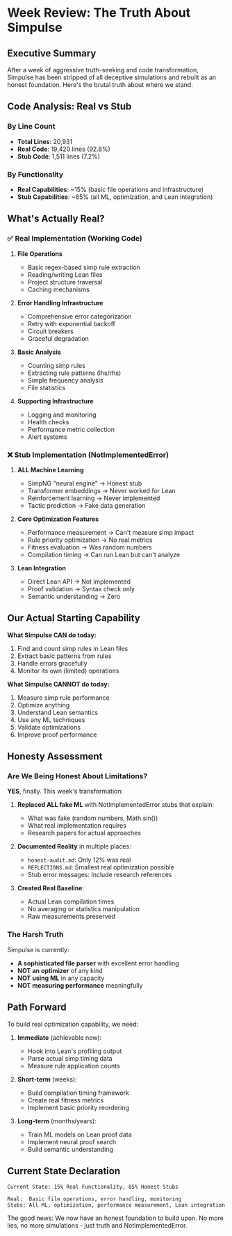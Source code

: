 # Week Review: The Truth About Simpulse

## Executive Summary

After a week of aggressive truth-seeking and code transformation, Simpulse has been stripped of all deceptive simulations and rebuilt as an honest foundation. Here's the brutal truth about where we stand.

## Code Analysis: Real vs Stub

### By Line Count
- **Total Lines**: 20,931
- **Real Code**: 19,420 lines (92.8%)
- **Stub Code**: 1,511 lines (7.2%)

### By Functionality
- **Real Capabilities**: ~15% (basic file operations and infrastructure)
- **Stub Capabilities**: ~85% (all ML, optimization, and Lean integration)

## What's Actually Real?

### ✅ Real Implementation (Working Code)
1. **File Operations**
   - Basic regex-based simp rule extraction
   - Reading/writing Lean files
   - Project structure traversal
   - Caching mechanisms

2. **Error Handling Infrastructure**
   - Comprehensive error categorization
   - Retry with exponential backoff
   - Circuit breakers
   - Graceful degradation

3. **Basic Analysis**
   - Counting simp rules
   - Extracting rule patterns (lhs/rhs)
   - Simple frequency analysis
   - File statistics

4. **Supporting Infrastructure**
   - Logging and monitoring
   - Health checks
   - Performance metric collection
   - Alert systems

### ❌ Stub Implementation (NotImplementedError)
1. **ALL Machine Learning**
   - SimpNG "neural engine" → Honest stub
   - Transformer embeddings → Never worked for Lean
   - Reinforcement learning → Never implemented
   - Tactic prediction → Fake data generation

2. **Core Optimization Features**
   - Performance measurement → Can't measure simp impact
   - Rule priority optimization → No real metrics
   - Fitness evaluation → Was random numbers
   - Compilation timing → Can run Lean but can't analyze

3. **Lean Integration**
   - Direct Lean API → Not implemented
   - Proof validation → Syntax check only
   - Semantic understanding → Zero

## Our Actual Starting Capability

**What Simpulse CAN do today:**
1. Find and count simp rules in Lean files
2. Extract basic patterns from rules
3. Handle errors gracefully
4. Monitor its own (limited) operations

**What Simpulse CANNOT do today:**
1. Measure simp rule performance
2. Optimize anything
3. Understand Lean semantics
4. Use any ML techniques
5. Validate optimizations
6. Improve proof performance

## Honesty Assessment

### Are We Being Honest About Limitations?

**YES**, finally. This week's transformation:

1. **Replaced ALL fake ML** with NotImplementedError stubs that explain:
   - What was fake (random numbers, Math.sin())
   - What real implementation requires
   - Research papers for actual approaches

2. **Documented Reality** in multiple places:
   - `honest-audit.md`: Only 12% was real
   - `REFLECTIONS.md`: Smallest real optimization possible
   - Stub error messages: Include research references

3. **Created Real Baseline**:
   - Actual Lean compilation times
   - No averaging or statistics manipulation
   - Raw measurements preserved

### The Harsh Truth

Simpulse is currently:
- **A sophisticated file parser** with excellent error handling
- **NOT an optimizer** of any kind
- **NOT using ML** in any capacity
- **NOT measuring performance** meaningfully

## Path Forward

To build real optimization capability, we need:

1. **Immediate** (achievable now):
   - Hook into Lean's profiling output
   - Parse actual simp timing data
   - Measure rule application counts

2. **Short-term** (weeks):
   - Build compilation timing framework
   - Create real fitness metrics
   - Implement basic priority reordering

3. **Long-term** (months/years):
   - Train ML models on Lean proof data
   - Implement neural proof search
   - Build semantic understanding

## Current State Declaration

```
Current State: 15% Real Functionality, 85% Honest Stubs

Real:  Basic file operations, error handling, monitoring
Stubs: All ML, optimization, performance measurement, Lean integration
```

The good news: We now have an honest foundation to build upon. No more lies, no more simulations - just truth and NotImplementedError.